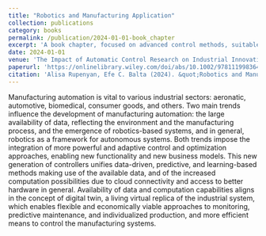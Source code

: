 ```yaml
---
title: "Robotics and Manufacturing Application"
collection: publications
category: books
permalink: /publication/2024-01-01-book_chapter
excerpt: 'A book chapter, focused on advanced control methods, suitable for industrial applications in robotics and precision motion systems.'
date: 2024-01-01
venue: 'The Impact of Automatic Control Research on Industrial Innovation: Enabling a Sustainable Future, John Wiley & Sons, 2024'
paperurl: 'https://onlinelibrary.wiley.com/doi/abs/10.1002/9781119983644.ch6'
citation: 'Alisa Rupenyan, Efe C. Balta (2024). &quot;Robotics and Manufacturing Application.&quot; <i>The Impact of Automatic Control Research on Industrial Innovation: Enabling a Sustainable Future, John Wiley & Sons, 2024</i>.'
---
```


Manufacturing automation is vital to various industrial sectors: aeronatic, automotive, biomedical, consumer goods, and others. Two main trends influence the development of manufacturing automation: the large availability of data, reflecting the environment and the manufacturing process, and the emergence of robotics-based systems, and in general, robotics as a framework for autonomous systems. Both trends impose the integration of more powerful and adaptive control and optimization approaches, enabling new functionality and new business models. This new generation of controllers unifies data-driven, predictive, and learning-based methods making use of the available data, and of the increased computation possibilities due to cloud connectivity and access to better hardware in general. Availability of data and computation capabilities aligns in the concept of digital twin, a living virtual replica of the industrial system, which enables flexible and economically viable approaches to monitoring, predictive maintenance, and individualized production, and more efficient means to control the manufacturing systems.